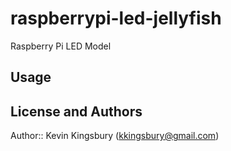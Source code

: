 # raspberrypi-led-jellyfish
Raspberry Pi LED Model



## Usage



## License and Authors

Author:: Kevin Kingsbury (<kkingsbury@gmail.com>)
